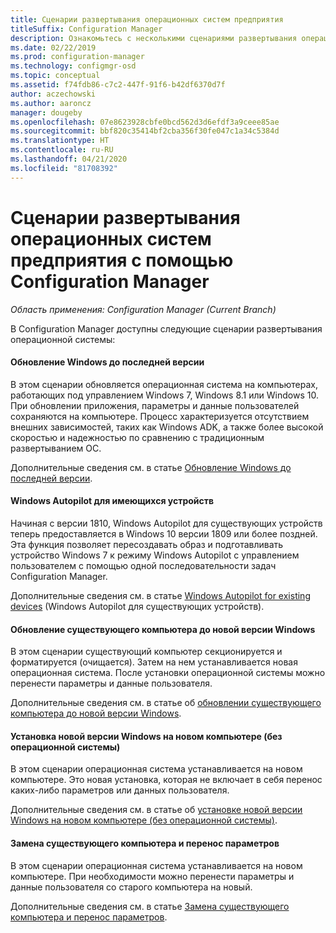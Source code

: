```yaml
---
title: Сценарии развертывания операционных систем предприятия
titleSuffix: Configuration Manager
description: Ознакомьтесь с несколькими сценариями развертывания операционных систем предприятия с помощью Configuration Manager.
ms.date: 02/22/2019
ms.prod: configuration-manager
ms.technology: configmgr-osd
ms.topic: conceptual
ms.assetid: f74fdb86-c7c2-447f-91f6-b42df6370d7f
author: aczechowski
ms.author: aaroncz
manager: dougeby
ms.openlocfilehash: 07e8623928cbfe0bcd562d3d6efdf3a9ceee85ae
ms.sourcegitcommit: bbf820c35414bf2cba356f30fe047c1a34c5384d
ms.translationtype: HT
ms.contentlocale: ru-RU
ms.lasthandoff: 04/21/2020
ms.locfileid: "81708392"
---
```

# <a name="scenarios-to-deploy-enterprise-operating-systems-with-configuration-manager"></a>Сценарии развертывания операционных систем предприятия с помощью Configuration Manager

*Область применения: Configuration Manager (Current Branch)*

В Configuration Manager доступны следующие сценарии развертывания операционной системы:  

#### <a name="upgrade-windows-to-the-latest-version"></a>Обновление Windows до последней версии
В этом сценарии обновляется операционная система на компьютерах, работающих под управлением Windows 7, Windows 8.1 или Windows 10. При обновлении приложения, параметры и данные пользователей сохраняются на компьютере. Процесс характеризуется отсутствием внешних зависимостей, таких как Windows ADK, а также более высокой скоростью и надежностью по сравнению с традиционным развертыванием ОС.  

Дополнительные сведения см. в статье [Обновление Windows до последней версии](upgrade-windows-to-the-latest-version.md).


#### <a name="windows-autopilot-for-existing-devices"></a>Windows Autopilot для имеющихся устройств
<!--3607717, fka 1358333-->
Начиная с версии 1810, Windows Autopilot для существующих устройств теперь предоставляется в Windows 10 версии 1809 или более поздней. Эта функция позволяет пересоздавать образ и подготавливать устройство Windows 7 к режиму Windows Autopilot с управлением пользователем с помощью одной последовательности задач Configuration Manager.

Дополнительные сведения см. в статье [Windows Autopilot for existing devices](windows-autopilot-for-existing-devices.md) (Windows Autopilot для существующих устройств).


#### <a name="refresh-an-existing-computer-with-a-new-version-of-windows"></a>Обновление существующего компьютера до новой версии Windows
В этом сценарии существующий компьютер секционируется и форматируется (очищается). Затем на нем устанавливается новая операционная система. После установки операционной системы можно перенести параметры и данные пользователя.  

Дополнительные сведения см. в статье об [обновлении существующего компьютера до новой версии Windows](refresh-an-existing-computer-with-a-new-version-of-windows.md).


#### <a name="install-a-new-version-of-windows-on-a-new-computer-bare-metal"></a>Установка новой версии Windows на новом компьютере (без операционной системы)
В этом сценарии операционная система устанавливается на новом компьютере. Это новая установка, которая не включает в себя перенос каких-либо параметров или данных пользователя.  

Дополнительные сведения см. в статье об [установке новой версии Windows на новом компьютере (без операционной системы)](install-new-windows-version-new-computer-bare-metal.md).


#### <a name="replace-an-existing-computer-and-transfer-settings"></a>Замена существующего компьютера и перенос параметров
В этом сценарии операционная система устанавливается на новом компьютере. При необходимости можно перенести параметры и данные пользователя со старого компьютера на новый.  

Дополнительные сведения см. в статье [Замена существующего компьютера и перенос параметров](replace-an-existing-computer-and-transfer-settings.md).


